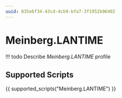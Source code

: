 ```yaml
---
uuid: 835e6f34-43cd-4cb9-bfa7-3f1952b96402
---
```


# Meinberg.LANTIME


<!-- prettier-ignore -->
!!! todo
    Describe *Meinberg.LANTIME* profile

## Supported Scripts

{{ supported_scripts("Meinberg.LANTIME") }}
